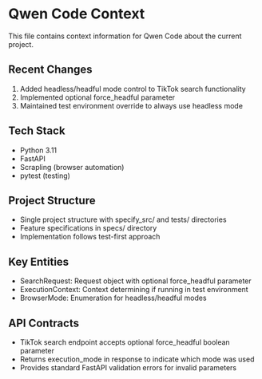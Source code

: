# Qwen Code Context

This file contains context information for Qwen Code about the current project.

## Recent Changes
1. Added headless/headful mode control to TikTok search functionality
2. Implemented optional force_headful parameter
3. Maintained test environment override to always use headless mode

## Tech Stack
- Python 3.11
- FastAPI
- Scrapling (browser automation)
- pytest (testing)

## Project Structure
- Single project structure with specify_src/ and tests/ directories
- Feature specifications in specs/ directory
- Implementation follows test-first approach

## Key Entities
- SearchRequest: Request object with optional force_headful parameter
- ExecutionContext: Context determining if running in test environment
- BrowserMode: Enumeration for headless/headful modes

## API Contracts
- TikTok search endpoint accepts optional force_headful boolean parameter
- Returns execution_mode in response to indicate which mode was used
- Provides standard FastAPI validation errors for invalid parameters